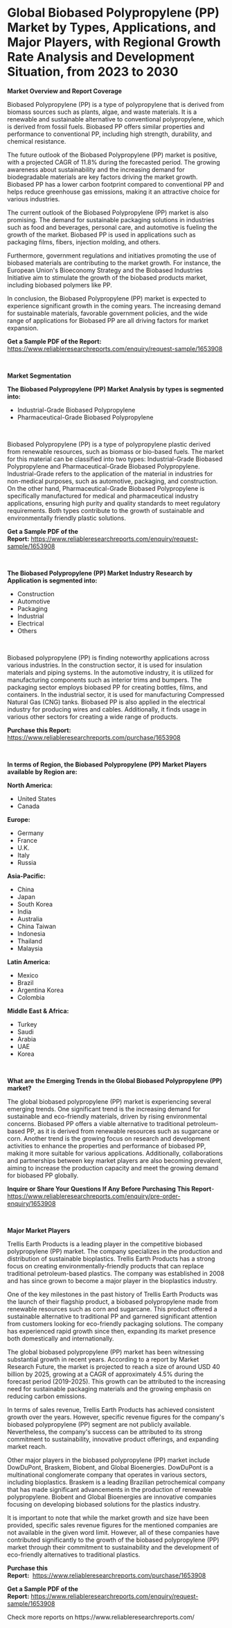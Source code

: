<p><h1>Global Biobased Polypropylene (PP) Market by Types, Applications, and Major Players, with Regional Growth Rate Analysis and Development Situation, from 2023 to 2030</h1></p><p><strong>Market Overview and Report Coverage</strong></p>
<p><p>Biobased Polypropylene (PP) is a type of polypropylene that is derived from biomass sources such as plants, algae, and waste materials. It is a renewable and sustainable alternative to conventional polypropylene, which is derived from fossil fuels. Biobased PP offers similar properties and performance to conventional PP, including high strength, durability, and chemical resistance.</p><p>The future outlook of the Biobased Polypropylene (PP) market is positive, with a projected CAGR of 11.8% during the forecasted period. The growing awareness about sustainability and the increasing demand for biodegradable materials are key factors driving the market growth. Biobased PP has a lower carbon footprint compared to conventional PP and helps reduce greenhouse gas emissions, making it an attractive choice for various industries.</p><p>The current outlook of the Biobased Polypropylene (PP) market is also promising. The demand for sustainable packaging solutions in industries such as food and beverages, personal care, and automotive is fueling the growth of the market. Biobased PP is used in applications such as packaging films, fibers, injection molding, and others.</p><p>Furthermore, government regulations and initiatives promoting the use of biobased materials are contributing to the market growth. For instance, the European Union's Bioeconomy Strategy and the Biobased Industries Initiative aim to stimulate the growth of the biobased products market, including biobased polymers like PP.</p><p>In conclusion, the Biobased Polypropylene (PP) market is expected to experience significant growth in the coming years. The increasing demand for sustainable materials, favorable government policies, and the wide range of applications for Biobased PP are all driving factors for market expansion.</p></p>
<p><strong>Get a Sample PDF of the Report:</strong> <a href="https://www.reliableresearchreports.com/enquiry/request-sample/1653908">https://www.reliableresearchreports.com/enquiry/request-sample/1653908</a></p>
<p>&nbsp;</p>
<p><strong>Market Segmentation</strong></p>
<p><strong>The Biobased Polypropylene (PP) Market Analysis by types is segmented into:</strong></p>
<p><ul><li>Industrial-Grade Biobased Polypropylene</li><li>Pharmaceutical-Grade Biobased Polypropylene</li></ul></p>
<p>&nbsp;</p>
<p><p>Biobased Polypropylene (PP) is a type of polypropylene plastic derived from renewable resources, such as biomass or bio-based fuels. The market for this material can be classified into two types: Industrial-Grade Biobased Polypropylene and Pharmaceutical-Grade Biobased Polypropylene. Industrial-Grade refers to the application of the material in industries for non-medical purposes, such as automotive, packaging, and construction. On the other hand, Pharmaceutical-Grade Biobased Polypropylene is specifically manufactured for medical and pharmaceutical industry applications, ensuring high purity and quality standards to meet regulatory requirements. Both types contribute to the growth of sustainable and environmentally friendly plastic solutions.</p></p>
<p><strong>Get a Sample PDF of the Report:</strong>&nbsp;<a href="https://www.reliableresearchreports.com/enquiry/request-sample/1653908">https://www.reliableresearchreports.com/enquiry/request-sample/1653908</a></p>
<p>&nbsp;</p>
<p><strong>The Biobased Polypropylene (PP) Market Industry Research by Application is segmented into:</strong></p>
<p><ul><li>Construction</li><li>Automotive</li><li>Packaging</li><li>Industrial</li><li>Electrical</li><li>Others</li></ul></p>
<p>&nbsp;</p>
<p><p>Biobased polypropylene (PP) is finding noteworthy applications across various industries. In the construction sector, it is used for insulation materials and piping systems. In the automotive industry, it is utilized for manufacturing components such as interior trims and bumpers. The packaging sector employs biobased PP for creating bottles, films, and containers. In the industrial sector, it is used for manufacturing Compressed Natural Gas (CNG) tanks. Biobased PP is also applied in the electrical industry for producing wires and cables. Additionally, it finds usage in various other sectors for creating a wide range of products.</p></p>
<p><strong>Purchase this Report:</strong>&nbsp; <a href="https://www.reliableresearchreports.com/purchase/1653908">https://www.reliableresearchreports.com/purchase/1653908</a></p>
<p>&nbsp;</p>
<p><strong>In terms of Region, the Biobased Polypropylene (PP) Market Players available by Region are:</strong></p>
<p>
    <p> <strong> North America: </strong>
        <ul>
            <li>United States</li>
            <li>Canada</li>
        </ul>
        </p> 
    <p> <strong> Europe: </strong>
        <ul>
            <li>Germany</li>
            <li>France</li>
            <li>U.K.</li>
            <li>Italy</li>
            <li>Russia</li>
        </ul>
        </p> 
    <p> <strong> Asia-Pacific: </strong>
        <ul>
            <li>China</li>
            <li>Japan</li>
            <li>South Korea</li>
            <li>India</li>
            <li>Australia</li>
            <li>China Taiwan</li>
            <li>Indonesia</li>
            <li>Thailand</li>
            <li>Malaysia</li>
        </ul>
        </p> 
    <p> <strong> Latin America: </strong>
        <ul>
            <li>Mexico</li>
            <li>Brazil</li>
            <li>Argentina Korea</li>
            <li>Colombia</li>
        </ul>
        </p> 
    <p> <strong> Middle East & Africa: </strong>
        <ul>
            <li>Turkey</li>
            <li>Saudi</li>
            <li>Arabia</li>
            <li>UAE</li>
            <li>Korea</li>
        </ul>
    </p>
    </p>
<p>&nbsp;</p>
<p><strong>What are the Emerging Trends in the Global Biobased Polypropylene (PP) market?</strong></p>
<p><p>The global biobased polypropylene (PP) market is experiencing several emerging trends. One significant trend is the increasing demand for sustainable and eco-friendly materials, driven by rising environmental concerns. Biobased PP offers a viable alternative to traditional petroleum-based PP, as it is derived from renewable resources such as sugarcane or corn. Another trend is the growing focus on research and development activities to enhance the properties and performance of biobased PP, making it more suitable for various applications. Additionally, collaborations and partnerships between key market players are also becoming prevalent, aiming to increase the production capacity and meet the growing demand for biobased PP globally.</p></p>
<p><strong>Inquire or Share Your Questions If Any Before Purchasing This Report</strong>- <a href="https://www.reliableresearchreports.com/enquiry/pre-order-enquiry/1653908">https://www.reliableresearchreports.com/enquiry/pre-order-enquiry/1653908</a></p>
<p>&nbsp;</p>
<p><strong>Major Market Players</strong></p>
<p><p>Trellis Earth Products is a leading player in the competitive biobased polypropylene (PP) market. The company specializes in the production and distribution of sustainable bioplastics. Trellis Earth Products has a strong focus on creating environmentally-friendly products that can replace traditional petroleum-based plastics. The company was established in 2008 and has since grown to become a major player in the bioplastics industry.</p><p>One of the key milestones in the past history of Trellis Earth Products was the launch of their flagship product, a biobased polypropylene made from renewable resources such as corn and sugarcane. This product offered a sustainable alternative to traditional PP and garnered significant attention from customers looking for eco-friendly packaging solutions. The company has experienced rapid growth since then, expanding its market presence both domestically and internationally.</p><p>The global biobased polypropylene (PP) market has been witnessing substantial growth in recent years. According to a report by Market Research Future, the market is projected to reach a size of around USD 40 billion by 2025, growing at a CAGR of approximately 4.5% during the forecast period (2019-2025). This growth can be attributed to the increasing need for sustainable packaging materials and the growing emphasis on reducing carbon emissions.</p><p>In terms of sales revenue, Trellis Earth Products has achieved consistent growth over the years. However, specific revenue figures for the company's biobased polypropylene (PP) segment are not publicly available. Nevertheless, the company's success can be attributed to its strong commitment to sustainability, innovative product offerings, and expanding market reach.</p><p>Other major players in the biobased polypropylene (PP) market include DowDuPont, Braskem, Biobent, and Global Bioenergies. DowDuPont is a multinational conglomerate company that operates in various sectors, including bioplastics. Braskem is a leading Brazilian petrochemical company that has made significant advancements in the production of renewable polypropylene. Biobent and Global Bioenergies are innovative companies focusing on developing biobased solutions for the plastics industry.</p><p>It is important to note that while the market growth and size have been provided, specific sales revenue figures for the mentioned companies are not available in the given word limit. However, all of these companies have contributed significantly to the growth of the biobased polypropylene (PP) market through their commitment to sustainability and the development of eco-friendly alternatives to traditional plastics.</p></p>
<p><strong>Purchase this Report:</strong>&nbsp;&nbsp;<a href="https://www.reliableresearchreports.com/purchase/1653908">https://www.reliableresearchreports.com/purchase/1653908</a></p>
<p></p>
<p><strong>Get a Sample PDF of the Report:</strong>&nbsp;<a href="https://www.reliableresearchreports.com/enquiry/request-sample/1653908">https://www.reliableresearchreports.com/enquiry/request-sample/1653908</a></p>
<p>Check more reports on https://www.reliableresearchreports.com/</p>